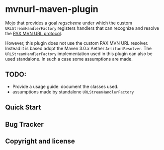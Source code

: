 mvnurl-maven-plugin
===================

Mojo that provides a goal _regscheme_ under which the custom `URLStreamHandlerFactory` registers handlers that can recognize and resolve the [PAX MVN URL protocol](https://ops4j1.jira.com/wiki/display/paxurl/Mvn+Protocol).

However, this plugin does not use the custom PAX MVN URL resolver. Instead it is based adopt the Maven 3.0.x Aether `ArtifactResolver`.
The `URLStreamHandlerFactory` implementation used in this plugin can also be used standalone. In such a case some assumptions are made.


## TODO:
- Provide a usage guide: document the classes used.
- assumptions made by standalone ``URLStreamHandlerFactory``

## Quick Start

## Bug Tracker

## Copyright and license


